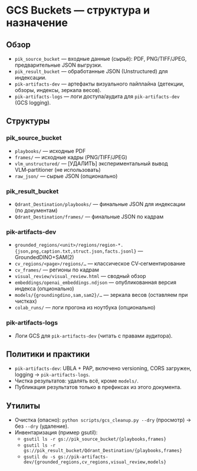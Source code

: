 # GCS Buckets — структура и назначение

## Обзор
- `pik_source_bucket` — входные данные (сырьё): PDF, PNG/TIFF/JPEG, предварительные JSON выгрузки.
- `pik_result_bucket` — обработанные JSON (Unstructured) для индексации.
- `pik-artifacts-dev` — артефакты визуального пайплайна (детекции, обзоры, индексы, зеркала весов).
- `pik-artifacts-logs` — логи доступа/аудита для `pik-artifacts-dev` (GCS logging).

## Структуры

### pik_source_bucket
- `playbooks/` — исходные PDF
- `frames/` — исходные кадры (PNG/TIFF/JPEG)
- `vlm_unstructured/` — [УДАЛИТЬ] экспериментальный вывод VLM‑partitioner (не использовать)
- `raw_json/` — сырые JSON (опционально)

### pik_result_bucket
- `Qdrant_Destination/playbooks/` — финальные JSON для индексации (по документам)
- `Qdrant_Destination/frames/` — финальные JSON по кадрам

### pik-artifacts-dev
- `grounded_regions/<unit>/regions/region-*.{json,png,caption.txt,struct.json,facts.jsonl}` — GroundedDINO+SAM(2)
- `cv_regions/<page>/regions/…` — классическое CV‑сегментирование
- `cv_frames/` — регионы по кадрам
- `visual_review/visual_review.html` — сводный обзор
- `embeddings/openai_embeddings.ndjson` — опубликованная версия индекса (опционально)
- `models/{groundingdino,sam,sam2}/…` — зеркала весов (оставляем при чистках)
- `colab_runs/` — логи прогона из ноутбука (опционально)

### pik-artifacts-logs
- Логи GCS для `pik-artifacts-dev` (читать с правами аудитора).

## Политики и практики
- `pik-artifacts-dev`: UBLA + PAP, включено versioning, CORS загружен, logging → `pik-artifacts-logs`.
- Чистка результатов: удалять всё, кроме `models/`.
- Публикация результатов только в префиксах из этого документа.

## Утилиты
- Очистка (опасно): `python scripts/gcs_cleanup.py --dry` (просмотр) → без `--dry` (удаление).
- Инвентаризация (пример gsutil):
  - `gsutil ls -r gs://pik_source_bucket/{playbooks,frames}`
  - `gsutil ls -r gs://pik_result_bucket/Qdrant_Destination/{playbooks,frames}`
  - `gsutil du -s gs://pik-artifacts-dev/{grounded_regions,cv_regions,visual_review,models}`

